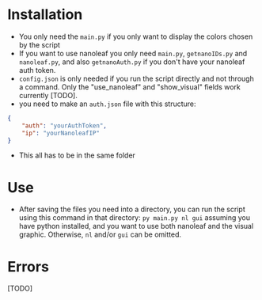 # Installation
- You only need the ``main.py`` if you only want to display the colors chosen by the script
- If you want to use nanoleaf you only need ``main.py``, ``getnanoIDs.py`` and ``nanoleaf.py``, and also ``getnanoAuth.py`` if you don't have your nanoleaf auth token.
- ``config.json`` is only needed if you run the script directly and not through a command. Only the "use_nanoleaf" and "show_visual" fields work currently [TODO].
- you need to make an ``auth.json`` file with this structure:
```json
{
    "auth": "yourAuthToken",
    "ip": "yourNanoleafIP"
}
```
- This all has to be in the same folder

# Use
- After saving the files you need into a directory, you can run the script using this command in that directory:
  ``py main.py nl gui``
  assuming you have python installed, and you want to use both nanoleaf and the visual graphic. Otherwise, ``nl`` and/or ``gui`` can be omitted.

# Errors
[TODO]
